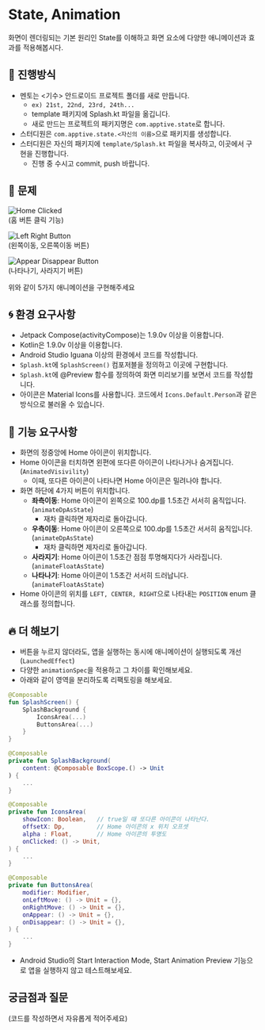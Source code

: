 # State, Animation
 화면이 렌더링되는 기본 원리인 State를 이해하고 화면 요소에 다양한 애니메이션과 효과를 적용해봅시다.

## 📐 진행방식
- 멘토는 <기수> 안드로이드 프로젝트 폴더를 새로 만듭니다.
  - ```ex) 21st, 22nd, 23rd, 24th...```
  - template 패키지에 Splash.kt 파일을 옮깁니다.
  - 새로 만드는 프로젝트의 패키지명은 `com.apptive.state`로 합니다.
- 스터디원은 `com.apptive.state.<자신의 이름>`으로 패키지를 생성합니다.
- 스터디원은 자신의 패키지에 `template/Splash.kt` 파일을 복사하고, 이곳에서 구현을 진행합니다.
  - 진행 중 수시고 commit, push 바랍니다.

## 📑 문제
![Home Clicked](/images/01-home-clicked.gif)  
(홈 버튼 클릭 기능)  


![Left Right Button](/images/02-left-right-button.gif)  
(왼쪽이동, 오른쪽이동 버튼)  


![Appear Disappear Button](/images/03-appear-disappear-button.gif)  
(나타나기, 사라지기 버튼)  


위와 같이 5가지 애니메이션을 구현해주세요

## 🌀 환경 요구사항
- Jetpack Compose(activityCompose)는 1.9.0v 이상을 이용합니다.
- Kotlin은 1.9.0v 이상을 이용합니다.
- Android Studio Iguana 이상의 환경에서 코드를 작성합니다.
- `Splash.kt`에 `SplashScreen()` 컴포저블을 정의하고 이곳에 구현합니다.
- `Splash.kt`에 @Preview 함수를 정의하여 화면 미리보기를 보면서 코드를 작성합니다.
- 아이콘은 Material Icons를 사용합니다. 코드에서 `Icons.Default.Person`과 같은 방식으로 불러올 수 있습니다.

## 🧸 기능 요구사항
- 화면의 정중앙에 Home 아이콘이 위치합니다.
- Home 아이콘을 터치하면 왼편에 또다른 아이콘이 나타나거나 숨겨집니다. (`AnimatedVisivility`)
  - 이때, 또다른 아이콘이 나타나면 Home 아이콘은 밀려나야 합니다.
- 화면 하단에 4가지 버튼이 위치합니다.
  - **좌측이동**: Home 아이콘이 왼쪽으로 100.dp를 1.5초간 서서히 움직입니다. (`animateDpAsState`)
    - 재차 클릭하면 제자리로 돌아갑니다.
  - **우측이동**: Home 아이콘이 오른쪽으로 100.dp를 1.5초간 서서히 움직입니다. (`animateDpAsState`)
    - 재차 클릭하면 제자리로 돌아갑니다.
  - **사라지기**: Home 아이콘이 1.5초간 점점 투명해지다가 사라집니다. (`animateFloatAsState`)
  - **나타나기**: Home 아이콘이 1.5초간 서서히 드러납니다. (`animateFloatAsState`)
- Home 아이콘의 위치를 `LEFT, CENTER, RIGHT`으로 나타내는 `POSITION` enum 클래스를 정의합니다.

## 🔥 더 해보기
- 버튼을 누르지 않더라도, 앱을 실행하는 동시에 애니메이션이 실행되도록 개선 (`LaunchedEffect`)
- 다양한 `animationSpec`을 적용하고 그 차이를 확인해보세요.
- 아래와 같이 영역을 분리하도록 리팩토링을 해보세요.
```kotlin
@Composable
fun SplashScreen() {
    SplashBackground {
        IconsArea(...)
        ButtonsArea(...)
    }
}

@Composable
private fun SplashBackground(
    content: @Composable BoxScope.() -> Unit
) {
    ...
}

@Composable
private fun IconsArea(
    showIcon: Boolean,   // true일 때 또다른 아이콘이 나타난다.
    offsetX: Dp,         // Home 아이콘의 x 위치 오프셋
    alpha : Float,       // Home 아이콘의 투명도
    onClicked: () -> Unit,
) {
    ...
}

@Composable
private fun ButtonsArea(
    modifier: Modifier,
    onLeftMove: () -> Unit = {},
    onRightMove: () -> Unit = {},
    onAppear: () -> Unit = {},
    onDisappear: () -> Unit = {},
) {
    ...
}
```
- Android Studio의 Start Interaction Mode, Start Animation Preview 기능으로 앱을 실행하지 않고 테스트해보세요.

## 궁금점과 질문
(코드를 작성하면서 자유롭게 적어주세요)
